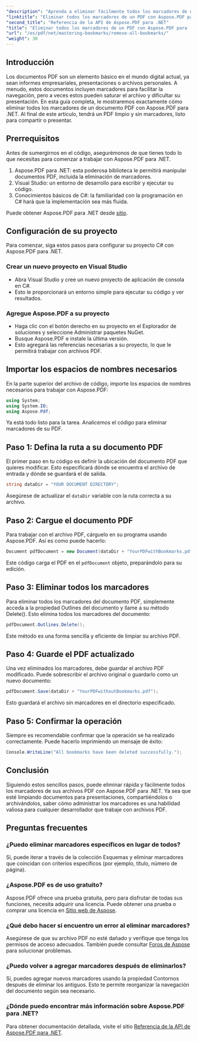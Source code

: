 ```yaml
---
"description": "Aprenda a eliminar fácilmente todos los marcadores de un documento PDF con Aspose.PDF para .NET. Esta guía paso a paso ofrece instrucciones detalladas."
"linktitle": "Eliminar todos los marcadores de un PDF con Aspose.PDF para .NET"
"second_title": "Referencia de la API de Aspose.PDF para .NET"
"title": "Eliminar todos los marcadores de un PDF con Aspose.PDF para .NET"
"url": "/es/pdf/net/mastering-bookmarks/remove-all-bookmarks/"
"weight": 30
---
```


## Introducción

Los documentos PDF son un elemento básico en el mundo digital actual, ya sean informes empresariales, presentaciones o archivos personales. A menudo, estos documentos incluyen marcadores para facilitar la navegación, pero a veces estos pueden saturar el archivo y dificultar su presentación. En esta guía completa, le mostraremos exactamente cómo eliminar todos los marcadores de un documento PDF con Aspose.PDF para .NET. Al final de este artículo, tendrá un PDF limpio y sin marcadores, listo para compartir o presentar.

## Prerrequisitos

Antes de sumergirnos en el código, asegurémonos de que tienes todo lo que necesitas para comenzar a trabajar con Aspose.PDF para .NET.

1. Aspose.PDF para .NET: esta poderosa biblioteca le permitirá manipular documentos PDF, incluida la eliminación de marcadores.
2. Visual Studio: un entorno de desarrollo para escribir y ejecutar su código.
3. Conocimientos básicos de C#: la familiaridad con la programación en C# hará que la implementación sea más fluida.

Puede obtener Aspose.PDF para .NET desde [sitio](https://releases.aspose.com/pdf/net/).

## Configuración de su proyecto

Para comenzar, siga estos pasos para configurar su proyecto C# con Aspose.PDF para .NET.

### Crear un nuevo proyecto en Visual Studio

- Abra Visual Studio y cree un nuevo proyecto de aplicación de consola en C#.
- Esto le proporcionará un entorno simple para ejecutar su código y ver resultados.

### Agregue Aspose.PDF a su proyecto

- Haga clic con el botón derecho en su proyecto en el Explorador de soluciones y seleccione Administrar paquetes NuGet.
- Busque Aspose.PDF e instale la última versión.
- Esto agregará las referencias necesarias a su proyecto, lo que le permitirá trabajar con archivos PDF.

## Importar los espacios de nombres necesarios

En la parte superior del archivo de código, importe los espacios de nombres necesarios para trabajar con Aspose.PDF:

```csharp
using System;
using System.IO;
using Aspose.Pdf;
```

Ya está todo listo para la tarea. Analicemos el código para eliminar marcadores de su PDF.

## Paso 1: Defina la ruta a su documento PDF

El primer paso en tu código es definir la ubicación del documento PDF que quieres modificar. Esto especificará dónde se encuentra el archivo de entrada y dónde se guardará el de salida.

```csharp
string dataDir = "YOUR DOCUMENT DIRECTORY";
```

Asegúrese de actualizar el `dataDir` variable con la ruta correcta a su archivo.

## Paso 2: Cargue el documento PDF

Para trabajar con el archivo PDF, cárguelo en su programa usando Aspose.PDF. Así es como puede hacerlo:

```csharp
Document pdfDocument = new Document(dataDir + "YourPDFwithBookmarks.pdf");
```

Este código carga el PDF en el `pdfDocument` objeto, preparándolo para su edición.

## Paso 3: Eliminar todos los marcadores

Para eliminar todos los marcadores del documento PDF, simplemente acceda a la propiedad Outlines del documento y llame a su método Delete(). Esto elimina todos los marcadores del documento:

```csharp
pdfDocument.Outlines.Delete();
```

Este método es una forma sencilla y eficiente de limpiar su archivo PDF.

## Paso 4: Guarde el PDF actualizado

Una vez eliminados los marcadores, debe guardar el archivo PDF modificado. Puede sobrescribir el archivo original o guardarlo como un nuevo documento:

```csharp
pdfDocument.Save(dataDir + "YourPDFwithoutBookmarks.pdf");
```

Esto guardará el archivo sin marcadores en el directorio especificado.

## Paso 5: Confirmar la operación

Siempre es recomendable confirmar que la operación se ha realizado correctamente. Puede hacerlo imprimiendo un mensaje de éxito:

```csharp
Console.WriteLine("All bookmarks have been deleted successfully.");
```

## Conclusión

Siguiendo estos sencillos pasos, puede eliminar rápida y fácilmente todos los marcadores de sus archivos PDF con Aspose.PDF para .NET. Ya sea que esté limpiando documentos para presentaciones, compartiéndolos o archivándolos, saber cómo administrar los marcadores es una habilidad valiosa para cualquier desarrollador que trabaje con archivos PDF.

## Preguntas frecuentes

### ¿Puedo eliminar marcadores específicos en lugar de todos?

Sí, puede iterar a través de la colección Esquemas y eliminar marcadores que coincidan con criterios específicos (por ejemplo, título, número de página).

### ¿Aspose.PDF es de uso gratuito?

Aspose.PDF ofrece una prueba gratuita, pero para disfrutar de todas sus funciones, necesita adquirir una licencia. Puede obtener una prueba o comprar una licencia en [Sitio web de Aspose](https://purchase.aspose.com/buy).

### ¿Qué debo hacer si encuentro un error al eliminar marcadores?

Asegúrese de que su archivo PDF no esté dañado y verifique que tenga los permisos de acceso adecuados. También puede consultar [Foros de Aspose](https://forum.aspose.com/c/pdf/9) para solucionar problemas.

### ¿Puedo volver a agregar marcadores después de eliminarlos?

Sí, puedes agregar nuevos marcadores usando la propiedad Contornos después de eliminar los antiguos. Esto te permite reorganizar la navegación del documento según sea necesario.

### ¿Dónde puedo encontrar más información sobre Aspose.PDF para .NET?

Para obtener documentación detallada, visite el sitio [Referencia de la API de Aspose.PDF para .NET](https://reference.aspose.com/pdf/net/).